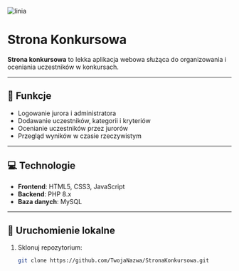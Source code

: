 ![linia](https://www.gify.net/data/media/562/linia-ruchomy-obrazek-0184.gif)
# Strona Konkursowa

**Strona konkursowa** to lekka aplikacja webowa służąca do organizowania i oceniania uczestników w konkursach.

---

## 🔧 Funkcje

- Logowanie jurora i administratora  
- Dodawanie uczestników, kategorii i kryteriów  
- Ocenianie uczestników przez jurorów  
- Przegląd wyników w czasie rzeczywistym  

---

## 💻 Technologie

- **Frontend**: HTML5, CSS3, JavaScript  
- **Backend**: PHP 8.x  
- **Baza danych**: MySQL  

---

## 🚀 Uruchomienie lokalne

1. Sklonuj repozytorium:
   ```bash
   git clone https://github.com/TwojaNazwa/StronaKonkursowa.git
